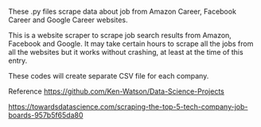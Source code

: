 These .py files scrape data about job from Amazon Career, Facebook Career and Google Career websites.

This is a website scraper to scrape job search results from Amazon, Facebook and Google. 
It may take certain hours to scrape all the jobs from all the websites but it works without crashing, at least at the time of this entry.

These codes will create separate CSV file for each company.

Reference
https://github.com/Ken-Watson/Data-Science-Projects

https://towardsdatascience.com/scraping-the-top-5-tech-company-job-boards-957b5f65da80
